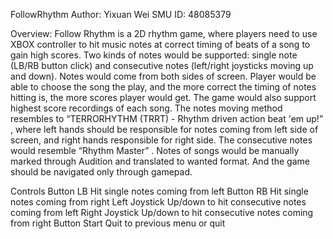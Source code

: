 FollowRhythm
Author: Yixuan Wei
SMU ID: 48085379

Overview:
Follow Rhythm is a 2D rhythm game, where players need to use XBOX controller to hit music notes at correct timing of beats of a song to gain high scores. Two kinds of notes would be supported: single note (LB/RB button click) and consecutive notes (left/right joysticks moving up and down). Notes would come from both sides of screen. Player would be able to choose the song the play, and the more correct the timing of notes hitting is, the more scores player would get. The game would also support highest score recordings of each song. 
The notes moving method resembles to “TERRORHYTHM (TRRT) - Rhythm driven action beat 'em up!” , where left hands should be responsible for notes coming from left side of screen, and right hands responsible for right side. The consecutive notes would resemble “Rhythm Master” . 
Notes of songs would be manually marked through Audition and translated to wanted format. And the game should be navigated only through gamepad.


Controls
Button LB	Hit single notes coming from left
Button RB	Hit single notes coming from right
Left Joystick	Up/down to hit consecutive notes coming from left
Right Joystick	Up/down to hit consecutive notes coming from right
Button Start	Quit to previous menu or quit
